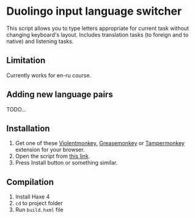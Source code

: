 
# Duolingo input language switcher

This script allows you to type letters appropriate for current task without changing keyboard's layout. Includes translation tasks (to foreign and to native) and listening tasks.

## Limitation

Currently works for en-ru course.

## Adding new language pairs

TODO...

## Installation

1. Get one of these [Violentmonkey](https://violentmonkey.github.io/get-it/), [Greasemonkey](https://www.greasespot.net) or [Tampermonkey](https://tampermonkey.net) extension for your browser.
2. Open the script from [this link](https://greasyfork.org/ru/scripts/37693-duolingo-input-language-switcher).
3. Press Install button or something similar.

## Compilation

1. Install Haxe 4
2. `cd` to project folder
3. Run `build.hxml` file